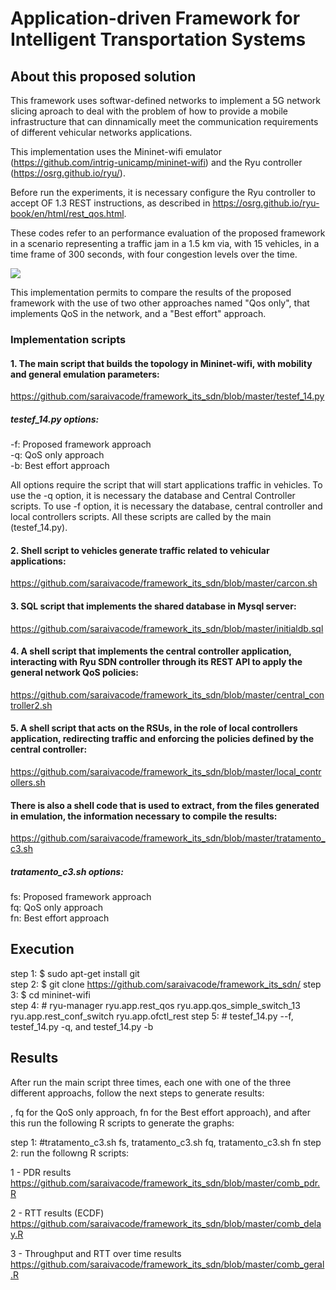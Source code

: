 # Application-driven Framework for Intelligent Transportation Systems

## About this proposed solution 

This framework uses softwar-defined networks to implement a 5G network slicing aproach to deal with the problem of how to provide a mobile infrastructure that can dinnamically meet the communication requirements of different vehicular networks applications.

This implementation uses the Mininet-wifi emulator (https://github.com/intrig-unicamp/mininet-wifi) and the Ryu controller (https://osrg.github.io/ryu/).

Before run the experiments, it is necessary configure the Ryu controller to accept OF 1.3 REST instructions, as described in https://osrg.github.io/ryu-book/en/html/rest_qos.html. 

These codes refer to an performance evaluation of the proposed framework in a scenario representing a traffic jam in a 1.5 km via, with 15 vehicles, in a time frame of 300 seconds, with four congestion levels over the time.

![](https://github.com/saraivacode/framework_its_sdn/blob/master/experiment2.png)

This implementation permits to compare the results of the proposed framework with the use of two other approaches named "Qos only", that implements QoS in the network, and a "Best effort" approach.

### Implementation scripts

#### 1. The main script that builds the topology in Mininet-wifi, with mobility and general emulation parameters:
https://github.com/saraivacode/framework_its_sdn/blob/master/testef_14.py

##### testef_14.py options:

-f: Proposed framework approach   
-q: QoS only approach  
-b: Best effort approach   

All options require the script that will start applications traffic in vehicles. To use the -q option, it is necessary the database and Central Controller scripts. To use -f option, it is necessary the database, central controller and local controllers scripts. All these scripts are called by the main (testef_14.py).

#### 2. Shell script to vehicles generate traffic related to vehicular applications:
https://github.com/saraivacode/framework_its_sdn/blob/master/carcon.sh

#### 3. SQL script that implements the shared database in Mysql server:
https://github.com/saraivacode/framework_its_sdn/blob/master/initialdb.sql

#### 4. A shell script that implements the central controller application, interacting with Ryu SDN controller through its REST API to apply the general network QoS policies:
https://github.com/saraivacode/framework_its_sdn/blob/master/central_controller2.sh

#### 5. A shell script that acts on the RSUs, in the role of local controllers application, redirecting traffic and enforcing the policies defined by the central controller:
https://github.com/saraivacode/framework_its_sdn/blob/master/local_controllers.sh

#### There is also a shell code that is used to extract, from the files generated in emulation, the information necessary to compile the results:
https://github.com/saraivacode/framework_its_sdn/blob/master/tratamento_c3.sh

##### tratamento_c3.sh options:

fs: Proposed framework approach   
fq: QoS only approach  
fn: Best effort approach

## Execution

step 1: $ sudo apt-get install git  
step 2: $ git clone https://github.com/saraivacode/framework_its_sdn/
step 3: $ cd mininet-wifi   
step 4: # ryu-manager ryu.app.rest_qos ryu.app.qos_simple_switch_13 ryu.app.rest_conf_switch ryu.app.ofctl_rest
step 5: # testef_14.py --f, testef_14.py -q, and testef_14.py -b

## Results

After run the main script three times, each one with one of the three different approachs, follow the next steps to generate results:

, fq for the QoS only approach, fn for the Best effort approach), and after this run the following R scripts to generate the graphs:


step 1: #tratamento_c3.sh fs, tratamento_c3.sh fq, tratamento_c3.sh fn
step 2: run the followng R scripts:

1 - PDR results
https://github.com/saraivacode/framework_its_sdn/blob/master/comb_pdr.R

2 - RTT results (ECDF)
https://github.com/saraivacode/framework_its_sdn/blob/master/comb_delay.R

3 - Throughput and RTT over time results 
https://github.com/saraivacode/framework_its_sdn/blob/master/comb_geral.R
